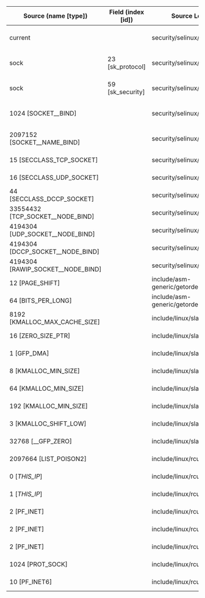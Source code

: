 | Source (name [type])              | Field (index [id]) | Source Location                   | Label at Source             |
|-----------------------------------|--------------------|-----------------------------------|-----------------------------|
| current                           |                    | security/selinux/hooks.c:4038     | subject, dynamic, external  |
| sock                              | 23 [sk_protocol]   | security/selinux/hooks.c:4032     | object, dynamic, input      |
| sock                              | 59 [sk_security]   | security/selinux/hooks.c:4032     | subject, dynamic, input     |
| 1024 [SOCKET__BIND]               |                    | security/selinux/hooks.c:4137     | operation, static, mediator |
| 2097152 [SOCKET__NAME_BIND]       |                    | security/selinux/hooks.c:4137     | operation, static, mediator |
| 15 [SECCLASS_TCP_SOCKET]          |                    | security/selinux/hooks.c:4170     | all, static, mediator       |
| 16 [SECCLASS_UDP_SOCKET]          |                    | security/selinux/hooks.c:4170     | all, static, mediator       |
| 44 [SECCLASS_DCCP_SOCKET]         |                    | security/selinux/hooks.c:4170     | all, static, mediator       |
| 33554432 [TCP_SOCKET__NODE_BIND]  |                    | security/selinux/hooks.c:4170     | all, static, mediator       |
| 4194304 [UDP_SOCKET__NODE_BIND]   |                    | security/selinux/hooks.c:4170     | all, static, mediator       |
| 4194304 [DCCP_SOCKET__NODE_BIND]  |                    | security/selinux/hooks.c:4145     | all, static, mediator       |
| 4194304 [RAWIP_SOCKET__NODE_BIND] |                    | security/selinux/hooks.c:4145     | all, static, mediator       |
| 12 [PAGE_SHIFT]                   |                    | include/asm-generic/getorder.h:18 | all, static, external       |
| 64 [BITS_PER_LONG]                |                    | include/asm-generic/getorder.h:19 | all, static, external       |
| 8192 [KMALLOC_MAX_CACHE_SIZE]     |                    | include/linux/slab.h:415          | all, static, external       |
| 16 [ZERO_SIZE_PTR]                |                    | include/linux/slab.h:422          | all, static, external       |
| 1 [GFP_DMA]                       |                    | include/linux/slab.h:418          | all, static, external       |
| 8 [KMALLOC_MIN_SIZE]              |                    | include/linux/slab.h:252          | all, static, external       |
| 64 [KMALLOC_MIN_SIZE]             |                    | include/linux/slab.h:255          | all, static, external       |
| 192 [KMALLOC_MIN_SIZE]            |                    | include/linux/slab.h:257          | all, static, external       |
| 3 [KMALLOC_SHIFT_LOW]             |                    | include/linux/slab.h:253          | all, static, external       |
| 32768 [__GFP_ZERO]                |                    | include/linux/slab.h:578          | all, static, external       |
| 2097664 [LIST_POISON2]            |                    | include/linux/rculist.h:132       | all, static, external       |
| 0 [_THIS_IP_]                     |                    | include/linux/rcupdate.h:418      | all, static, external       |
| 1 [_THIS_IP_]                     |                    | include/linux/rcupdate.h:423      | all, static, external       |
| 2 [PF_INET]                       |                    | include/linux/rcupdate.h:423      | all, static, external       |
| 2 [PF_INET]                       |                    | include/linux/rcupdate.h:423      | all, static, external       |
| 2 [PF_INET]                       |                    | include/linux/rcupdate.h:423      | all, static, external       |
| 1024 [PROT_SOCK]                  |                    | include/linux/rcupdate.h:423      | all, static, external       |
| 10 [PF_INET6]                     |                    | include/linux/rcupdate.h:423      | all, static, external       |